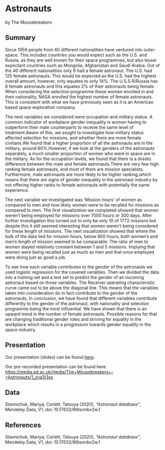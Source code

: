 Astronauts
================
by The Mousebreakers

## Summary

Since 1959 people from 40 different nationalities have ventured into
outer-space. This includes countries you would expect such as the U.S.
and Russia, as they are well known for their space programmes, but also
lesser expectant countries such as Mongolia, Afghanistan and Saudi
Arabia. Out of the 40 different nationalities only 9 had a female
astronaut. The U.S. had 125 female astronauts. This would be expected as
the U.S. had the highest overall amount, however, only equates to only
14%. The U.S.S.R/Russia has 6 female astronauts and this equates 2% of
their astronauts being female. When considering the selection programme
these women enrolled in and their nationality, NASA enrolled the highest
number of female astronauts. This is consistent with what we have
previously seen as it is an American based space exploration company.

The next variables we considered were occupation and military status. A
common indicator of workplace gender inequality is women having to
outperform their male counterparts to receive the same level of
treatment.Aware of this, we sought to investigate how military status
affected selection for missions, and whether there are more female
civilians.We found that a higher proportion of all the astronauts are in
the military, around 60%.However, if we look at the genders of the
astronauts separately, a much smaller proportion of women who were in
space are in the military. As for the occupation levels, we found that
there is a drastic difference between the male and female
astronauts.There are very few high ranking female astronauts, and most
of them are mission specialists. Furthermore, male astronauts are more
likely to be higher ranking,which means that there are signs of gender
inequality in the astronaut industry by not offering higher ranks to
female astronauts with potentially the same experience.

The next variable we investigated was ‘Mission hours’ of women as
compared to men and how likely women were to be recalled for missions as
compared to men. The first visualization we completed showed that women
weren’t being employed for missions over 7500 hours or 300 days. After
further investigation this turned out to only be only 10 of 1772
missions but despite this it still seemed interesting that women weren’t
being considered for these length of missions. The next visualization
showed that where the bulk of the data lied for mission hours, below 800
hours, both women’s and men’s length of mission seemed to be comparable.
The ratio of men to women stayed relatively constant between 1 and 5
missions. Implying that women were being recalled just as much as men
and that once employed were doing just as good a job.

To see how each variable contributes to the gender of the astronauts we
used logistic regression for the covered variables. Then we divided the
data into a training set and a test set to predict the gender of an
incoming astronaut based on those variables. The Receiver operating
characteristic curve came out to be above the diagonal line. This means
that the variables taken into consideration do in fact contribute to the
gender of the astronauts. In conclusion, we have found that different
variables contribute differently to the gender of the astronaut, with
nationality and selection programme being the most influential. We have
shown that there is an upward trend in the number of female astronauts.
Possible reasons for that are changing traditional gender roles and
striving for equality in the workplace which results in a progression
towards gender equality in the space industry.

## Presentation

Our presentation (slides) can be found
[here](https://ids-s1-20.github.io/project-the_mousebreakers/).

Our pre-recorded presentation can be found here
<https://media.ed.ac.uk/media/The+Mousebreakers+-+Astronauts/1_zva3l3ss>

## Data

Stavnichuk, Mariya; Corlett, Tatsuya (2020), *“Astronaut database”*,
Mendeley Data, V1, doi: 10.17632/86tsnnbv2w.1

## References

Stavnichuk, Mariya; Corlett, Tatsuya (2020), *“Astronaut database”*,
Mendeley Data, V1, doi: 10.17632/86tsnnbv2w.1
